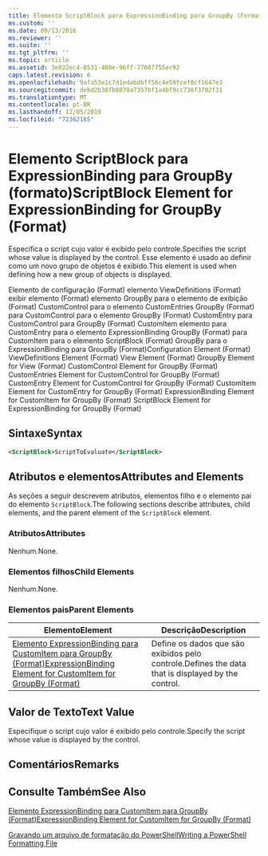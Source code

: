 ```yaml
---
title: Elemento ScriptBlock para ExpressionBinding para GroupBy (Format) | Microsoft Docs
ms.custom: ''
ms.date: 09/13/2016
ms.reviewer: ''
ms.suite: ''
ms.tgt_pltfrm: ''
ms.topic: article
ms.assetid: 3e022ec4-8531-468e-96ff-77607755ec92
caps.latest.revision: 6
ms.openlocfilehash: 9afa53e1c7d1edabdbff56c4e59fcef0cf1647e3
ms.sourcegitcommit: debd2b38fb8070a7357bf1a4bf9cc736f3702f31
ms.translationtype: MT
ms.contentlocale: pt-BR
ms.lasthandoff: 12/05/2019
ms.locfileid: "72362165"
---
```

# <a name="scriptblock-element-for-expressionbinding-for-groupby-format"></a><span data-ttu-id="0000e-102">Elemento ScriptBlock para ExpressionBinding para GroupBy (formato)</span><span class="sxs-lookup"><span data-stu-id="0000e-102">ScriptBlock Element for ExpressionBinding for GroupBy (Format)</span></span>

<span data-ttu-id="0000e-103">Especifica o script cujo valor é exibido pelo controle.</span><span class="sxs-lookup"><span data-stu-id="0000e-103">Specifies the script whose value is displayed by the control.</span></span> <span data-ttu-id="0000e-104">Esse elemento é usado ao definir como um novo grupo de objetos é exibido.</span><span class="sxs-lookup"><span data-stu-id="0000e-104">This element is used when defining how a new group of objects is displayed.</span></span>

<span data-ttu-id="0000e-105">Elemento de configuração (Format) elemento ViewDefinitions (Format) exibir elemento (Format) elemento GroupBy para o elemento de exibição (Format) CustomControl para o elemento CustomEntries GroupBy (Format) para CustomControl para o elemento GroupBy (Format) CustomEntry para CustomControl para GroupBy (Format) CustomItem elemento para CustomEntry para o elemento ExpressionBinding GroupBy (Format) para CustomItem para o elemento ScriptBlock (Format) GroupBy para o ExpressionBinding para GroupBy (Format)</span><span class="sxs-lookup"><span data-stu-id="0000e-105">Configuration Element (Format) ViewDefinitions Element (Format) View Element (Format) GroupBy Element for View (Format) CustomControl Element for GroupBy (Format) CustomEntries Element for CustomControl for GroupBy (Format) CustomEntry Element for CustomControl for GroupBy (Format) CustomItem Element for CustomEntry for GroupBy (Format) ExpressionBinding Element for CustomItem for GroupBy (Format) ScriptBlock Element for ExpressionBinding for GroupBy (Format)</span></span>

## <a name="syntax"></a><span data-ttu-id="0000e-106">Sintaxe</span><span class="sxs-lookup"><span data-stu-id="0000e-106">Syntax</span></span>

```xml
<ScriptBlock>ScriptToEvaluate</ScriptBlock>
```

## <a name="attributes-and-elements"></a><span data-ttu-id="0000e-107">Atributos e elementos</span><span class="sxs-lookup"><span data-stu-id="0000e-107">Attributes and Elements</span></span>

<span data-ttu-id="0000e-108">As seções a seguir descrevem atributos, elementos filho e o elemento pai do elemento `ScriptBlock`.</span><span class="sxs-lookup"><span data-stu-id="0000e-108">The following sections describe attributes, child elements, and the parent element of the `ScriptBlock` element.</span></span>

### <a name="attributes"></a><span data-ttu-id="0000e-109">Atributos</span><span class="sxs-lookup"><span data-stu-id="0000e-109">Attributes</span></span>

<span data-ttu-id="0000e-110">Nenhum.</span><span class="sxs-lookup"><span data-stu-id="0000e-110">None.</span></span>

### <a name="child-elements"></a><span data-ttu-id="0000e-111">Elementos filhos</span><span class="sxs-lookup"><span data-stu-id="0000e-111">Child Elements</span></span>

<span data-ttu-id="0000e-112">Nenhum.</span><span class="sxs-lookup"><span data-stu-id="0000e-112">None.</span></span>

### <a name="parent-elements"></a><span data-ttu-id="0000e-113">Elementos pais</span><span class="sxs-lookup"><span data-stu-id="0000e-113">Parent Elements</span></span>

|<span data-ttu-id="0000e-114">Elemento</span><span class="sxs-lookup"><span data-stu-id="0000e-114">Element</span></span>|<span data-ttu-id="0000e-115">Descrição</span><span class="sxs-lookup"><span data-stu-id="0000e-115">Description</span></span>|
|-------------|-----------------|
|[<span data-ttu-id="0000e-116">Elemento ExpressionBinding para CustomItem para GroupBy (Format)</span><span class="sxs-lookup"><span data-stu-id="0000e-116">ExpressionBinding Element for CustomItem for GroupBy (Format)</span></span>](./expressionbinding-element-for-customitem-for-groupby-format.md)|<span data-ttu-id="0000e-117">Define os dados que são exibidos pelo controle.</span><span class="sxs-lookup"><span data-stu-id="0000e-117">Defines the data that is displayed by the control.</span></span>|

## <a name="text-value"></a><span data-ttu-id="0000e-118">Valor de Texto</span><span class="sxs-lookup"><span data-stu-id="0000e-118">Text Value</span></span>

<span data-ttu-id="0000e-119">Especifique o script cujo valor é exibido pelo controle.</span><span class="sxs-lookup"><span data-stu-id="0000e-119">Specify the script whose value is displayed by the control.</span></span>

## <a name="remarks"></a><span data-ttu-id="0000e-120">Comentários</span><span class="sxs-lookup"><span data-stu-id="0000e-120">Remarks</span></span>

## <a name="see-also"></a><span data-ttu-id="0000e-121">Consulte Também</span><span class="sxs-lookup"><span data-stu-id="0000e-121">See Also</span></span>

[<span data-ttu-id="0000e-122">Elemento ExpressionBinding para CustomItem para GroupBy (Format)</span><span class="sxs-lookup"><span data-stu-id="0000e-122">ExpressionBinding Element for CustomItem for GroupBy (Format)</span></span>](./expressionbinding-element-for-customitem-for-groupby-format.md)

[<span data-ttu-id="0000e-123">Gravando um arquivo de formatação do PowerShell</span><span class="sxs-lookup"><span data-stu-id="0000e-123">Writing a PowerShell Formatting File</span></span>](./writing-a-powershell-formatting-file.md)

